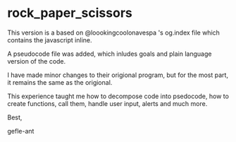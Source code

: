 # rock_paper_scissors

This version is a based on @loookingcoolonavespa 's og.index file which contains the javascript inline. 

A pseudocode file was added, which inludes goals and plain language version of the code.

I have made minor changes to their origional program, but for the most part, it remains the same as the origional. 

This experience taught me how to decompose code into psedocode, how to create functions, call them, handle user input, 
alerts and much more.

Best, 

gefle-ant
